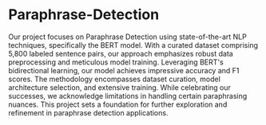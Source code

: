 # Paraphrase-Detection

Our project focuses on Paraphrase Detection using state-of-the-art NLP techniques, specifically the BERT model. With a curated dataset comprising 5,800 labeled sentence pairs, our approach emphasizes robust data preprocessing and meticulous model training. Leveraging BERT's bidirectional learning, our model achieves impressive accuracy and F1 scores. The methodology encompasses dataset curation, model architecture selection, and extensive training. While celebrating our successes, we acknowledge limitations in handling certain paraphrasing nuances. This project sets a foundation for further exploration and refinement in paraphrase detection applications.
